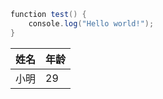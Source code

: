 ```JAVA
function test() {
	console.log("Hello world!");
}
```
| 姓名 | 年龄 |
| -------------| -------------|
| 小明| 29|
